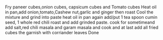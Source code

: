 Fry paneer cubes,onion cubes, capsicum cubes and Tomato cubes
Heat oil in pan,add onion,tomato,Cashew nut,garlic and ginger then roast
Cool the mixture and grind into paste
heat oil in pan again add/put 1 tea spoon cumin seed, 1 whole red chili roast and add grinded paste.
cook for sometimeand add salt,red chili masala and garam masala 
and cook and at last add all fried cubes the garnish with corriander leaves
Done